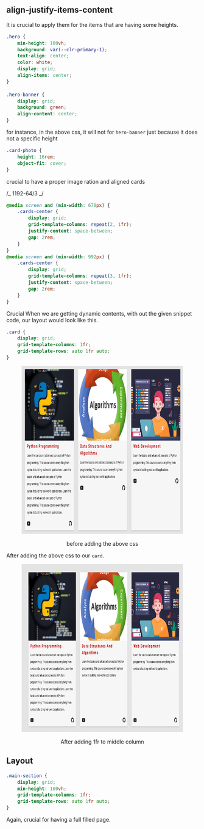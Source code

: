## align-justify-items-content

It is crucial to apply them for the items that are having some heights.

```css
.hero {
	min-height: 100vh;
	background: var(--clr-primary-1);
	text-align: center;
	color: white;
	display: grid;
	align-items: center;
}

.hero-banner {
	display: grid;
	background: green;
	align-content: center;
}
```

for instance, in the above css, it will not for `hero-banner` just because it does not a specific height

```css
.card-photo {
	height: 16rem;
	object-fit: cover;
}
```

crucial to have a proper image ration and aligned cards

/_ 1192-64/3 _/

```css
@media screen and (min-width: 678px) {
	.cards-center {
		display: grid;
		grid-template-columns: repeat(2, 1fr);
		justify-content: space-between;
		gap: 2rem;
	}
}
@media screen and (min-width: 992px) {
	.cards-center {
		display: grid;
		grid-template-columns: repeat(3, 1fr);
		justify-content: space-between;
		gap: 2rem;
	}
}
```

Crucial When we are getting dynamic contents, with out the given snippet code, our layout would look like this.

```css
.card {
	display: grid;
	grid-template-columns: 1fr;
	grid-template-rows: auto 1fr auto;
}
```

<figure>
<img src="../assets/issues/height.png" width="720px" height="440px">
<p align="center">before adding the above css</p>
</figure>

After adding the above css to our `card`.

<figure>
<img src="../assets/issues/height-fixed.png" width="720px" height="440px">
<p align="center">After adding 1fr to middle column</p>
</figure>

## Layout

```css
.main-section {
	display: grid;
	min-height: 100vh;
	grid-template-columns: 1fr;
	grid-template-rows: auto 1fr auto;
}
```

Again, crucial for having a full filled page.
